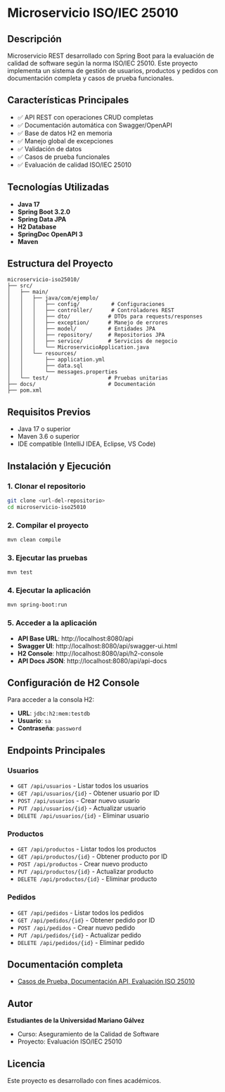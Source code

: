 # Microservicio ISO/IEC 25010

## Descripción
Microservicio REST desarrollado con Spring Boot para la evaluación de calidad de software según la norma ISO/IEC 25010. Este proyecto implementa un sistema de gestión de usuarios, productos y pedidos con documentación completa y casos de prueba funcionales.

## Características Principales
- ✅ API REST con operaciones CRUD completas
- ✅ Documentación automática con Swagger/OpenAPI
- ✅ Base de datos H2 en memoria
- ✅ Manejo global de excepciones
- ✅ Validación de datos
- ✅ Casos de prueba funcionales
- ✅ Evaluación de calidad ISO/IEC 25010

## Tecnologías Utilizadas
- **Java 17**
- **Spring Boot 3.2.0**
- **Spring Data JPA**
- **H2 Database**
- **SpringDoc OpenAPI 3**
- **Maven**

## Estructura del Proyecto
```
microservicio-iso25010/
├── src/
│   ├── main/
│   │   ├── java/com/ejemplo/
│   │   │   ├── config/          # Configuraciones
│   │   │   ├── controller/      # Controladores REST
│   │   │   ├── dto/            # DTOs para requests/responses
│   │   │   ├── exception/      # Manejo de errores
│   │   │   ├── model/          # Entidades JPA
│   │   │   ├── repository/     # Repositorios JPA
│   │   │   ├── service/        # Servicios de negocio
│   │   │   └── MicroservicioApplication.java
│   │   └── resources/
│   │       ├── application.yml
│   │       ├── data.sql
│   │       └── messages.properties
│   └── test/                   # Pruebas unitarias
├── docs/                       # Documentación
├── pom.xml

```

## Requisitos Previos
- Java 17 o superior
- Maven 3.6 o superior
- IDE compatible (IntelliJ IDEA, Eclipse, VS Code)

## Instalación y Ejecución

### 1. Clonar el repositorio
```bash
git clone <url-del-repositorio>
cd microservicio-iso25010
```

### 2. Compilar el proyecto
```bash
mvn clean compile
```

### 3. Ejecutar las pruebas
```bash
mvn test
```

### 4. Ejecutar la aplicación
```bash
mvn spring-boot:run
```

### 5. Acceder a la aplicación
- **API Base URL**: http://localhost:8080/api
- **Swagger UI**: http://localhost:8080/api/swagger-ui.html
- **H2 Console**: http://localhost:8080/api/h2-console
- **API Docs JSON**: http://localhost:8080/api/api-docs

## Configuración de H2 Console
Para acceder a la consola H2:
- **URL**: `jdbc:h2:mem:testdb`
- **Usuario**: `sa`
- **Contraseña**: `password`

## Endpoints Principales

### Usuarios
- `GET /api/usuarios` - Listar todos los usuarios
- `GET /api/usuarios/{id}` - Obtener usuario por ID
- `POST /api/usuarios` - Crear nuevo usuario
- `PUT /api/usuarios/{id}` - Actualizar usuario
- `DELETE /api/usuarios/{id}` - Eliminar usuario

### Productos
- `GET /api/productos` - Listar todos los productos
- `GET /api/productos/{id}` - Obtener producto por ID
- `POST /api/productos` - Crear nuevo producto
- `PUT /api/productos/{id}` - Actualizar producto
- `DELETE /api/productos/{id}` - Eliminar producto

### Pedidos
- `GET /api/pedidos` - Listar todos los pedidos
- `GET /api/pedidos/{id}` - Obtener pedido por ID
- `POST /api/pedidos` - Crear nuevo pedido
- `PUT /api/pedidos/{id}` - Actualizar pedido
- `DELETE /api/pedidos/{id}` - Eliminar pedido

## Documentación completa
- [Casos de Prueba, Documentación API, Evaluación ISO 25010](documentacion-PDF/API_Documentation%20completo.pdf)

## Autor
**Estudiantes de la Universidad Mariano Gálvez**
- Curso: Aseguramiento de la Calidad de Software
- Proyecto: Evaluación ISO/IEC 25010

## Licencia
Este proyecto es desarrollado con fines académicos.

